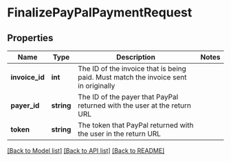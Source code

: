 # FinalizePayPalPaymentRequest

## Properties
Name | Type | Description | Notes
------------ | ------------- | ------------- | -------------
**invoice_id** | **int** | The ID of the invoice that is being paid. Must match the invoice sent in originally | 
**payer_id** | **string** | The ID of the payer that PayPal returned with the user at the return URL | 
**token** | **string** | The token that PayPal returned with the user in the return URL | 

[[Back to Model list]](../README.md#documentation-for-models) [[Back to API list]](../README.md#documentation-for-api-endpoints) [[Back to README]](../README.md)


